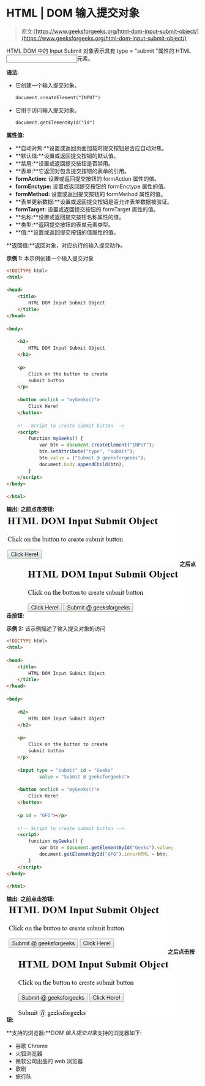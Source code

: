 # HTML | DOM 输入提交对象

> 原文:[https://www.geeksforgeeks.org/html-dom-input-submit-object/](https://www.geeksforgeeks.org/html-dom-input-submit-object/)

HTML DOM 中的 Input Submit 对象表示具有 type = "submit "属性的 HTML <input>元素。

**语法:**

*   它创建一个输入提交对象。

    ```html
    document.createElement("INPUT")
    ```

*   它用于访问输入提交对象。

    ```html
    document.getElementById("id")
    ```

**属性值:**

*   **自动对焦:**设置或返回页面加载时提交按钮是否应自动对焦。
*   **默认值:**设置或返回提交按钮的默认值。
*   **禁用:**设置或返回提交按钮是否禁用。
*   **表单:**它返回对包含提交按钮的表单的引用。
*   **formAction:** 设置或返回提交按钮的 formAction 属性的值。
*   **formEnctype:** 设置或返回提交按钮的 formEnctype 属性的值。
*   **formMethod:** 设置或返回提交按钮的 formMethod 属性的值。
*   **表单更新数据:**设置或返回提交按钮是否允许表单数据被验证。
*   **formTarget:** 设置或返回提交按钮的 formTarget 属性的值。
*   **名称:**设置或返回提交按钮名称属性的值。
*   **类型:**返回提交按钮的表单元素类型。
*   **值:**设置或返回提交按钮的值属性的值。

**返回值:**返回对象，对应执行的输入提交动作。

**示例 1:** 本示例创建一个输入提交对象

```html
<!DOCTYPE html>
<html>

<head>
    <title>
        HTML DOM Input Submit Object
    </title>
</head>

<body>

    <h2>
        HTML DOM Input Submit Object
    </h2>

    <p>
        Click on the button to create
        submit button
    </p>

    <button onclick = "myGeeks()">
        Click Here!
    </button>

    <!-- Script to create submit button -->
    <script>
        function myGeeks() {
            var btn = document.createElement("INPUT");
            btn.setAttribute("type", "submit");
            btn.value = ("Submit @ geeksforgeeks");
            document.body.appendChild(btn);
        }
    </script>
</body>

</html>                    
```

**输出:**
**之前点击按钮:**
![](img/7544bb52c4e2a743e9ebe45842f1b6bf.png)
**之后点击按钮:**
![](img/2523a283827cdc2e247552b5dba042cb.png)

**示例 2:** 该示例描述了输入提交对象的访问

```html
<!DOCTYPE html>
<html>

<head>
    <title>
        HTML DOM Input Submit Object
    </title>
</head>

<body>

    <h2>
        HTML DOM Input Submit Object
    </h2>

    <p>
        Click on the button to create
        submit button
    </p>

    <input type = "submit" id = "Geeks"
            value = "Submit @ geeksforgeeks">

    <button onclick = "myGeeks()">
        Click Here!
    </button>

    <p id = "GFG"></p>

    <!-- Script to create submit button -->
    <script>
        function myGeeks() {
            var btn = document.getElementById("Geeks").value;
            document.getElementById("GFG").innerHTML = btn;
        }
    </script>
</body>

</html>                    
```

**输出:**
**之前点击按钮:**
![](img/d79783c8a01905e4dcbc8e90a17233db.png)
**之后点击按钮:**
![](img/723f4ad49dbf99012bb5483d4c19301e.png)

**支持的浏览器:***DOM 输入提交对象*支持的浏览器如下:

*   谷歌 Chrome
*   火狐浏览器
*   微软公司出品的 web 浏览器
*   歌剧
*   旅行队
